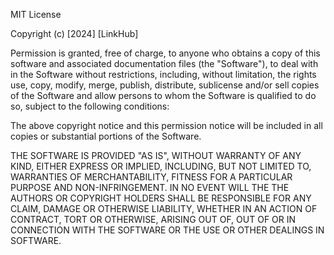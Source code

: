 MIT License

Copyright (c) [2024] [LinkHub]

Permission is granted, free of charge, to anyone who obtains a copy
of this software and associated documentation files (the "Software"), to deal with
in the Software without restrictions, including, without limitation, the rights
use, copy, modify, merge, publish, distribute, sublicense and/or sell
copies of the Software and allow persons to whom the Software is
qualified to do so, subject to the following conditions:

The above copyright notice and this permission notice will be included in all
copies or substantial portions of the Software.

THE SOFTWARE IS PROVIDED "AS IS", WITHOUT WARRANTY OF ANY KIND, EITHER EXPRESS OR
IMPLIED, INCLUDING, BUT NOT LIMITED TO, WARRANTIES OF MERCHANTABILITY,
FITNESS FOR A PARTICULAR PURPOSE AND NON-INFRINGEMENT. IN NO EVENT WILL THE
THE AUTHORS OR COPYRIGHT HOLDERS SHALL BE RESPONSIBLE FOR ANY CLAIM, DAMAGE OR OTHERWISE
LIABILITY, WHETHER IN AN ACTION OF CONTRACT, TORT OR OTHERWISE, ARISING OUT OF,
OUT OF OR IN CONNECTION WITH THE SOFTWARE OR THE USE OR OTHER DEALINGS IN
SOFTWARE.